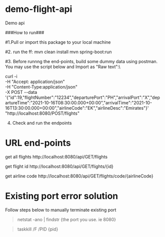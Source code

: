 # demo-flight-api
Demo api




###How to run###

#1.Pull or import this package to your local machine

#2. run the ff:
  mvn clean install
  mvn spring-boot:run
  
#3. Before runnng the end-points, build some dummy data using postman. You may use the script below and Import as "Raw text":\

curl -i \
-H "Accept: application/json" \
-H "Content-Type:application/json" \
-X POST --data 
  '{"id":19,"flightNumber":"12234","departurePort":"PH","arrivalPort":"X","departureTime":"2021-10-16T08:30:00.000+00:00","arrivalTime":"2021-10-16T13:30:00.000+00:00","airlineCode":"EK","airlineDesc":"Emirates"}' "http://localhost:8080/POST/flights"


4. Check and run the endpoints

# URL end-points

get all flights
http://localhost:8080/api/GET/flights

get flight id
http://localhost:8080/api/GET/flights/{id}

get airline code
http://localhost:8080/api/GET/flights/code/{airlineCode}




# Existing port error solution
Follow steps below to manually terminate existing port

> netstat -ano | findstr {the port you use. ie 8080}

> taskkill /F /PID {pid}
